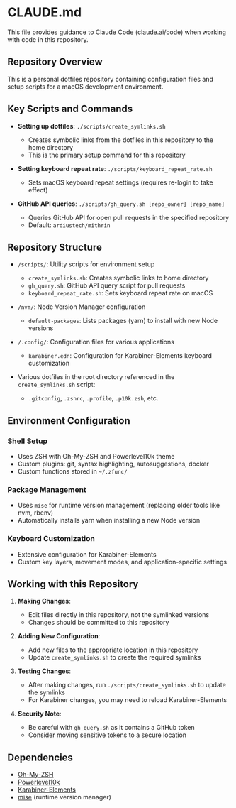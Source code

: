# CLAUDE.md

This file provides guidance to Claude Code (claude.ai/code) when working with code in this repository.

## Repository Overview

This is a personal dotfiles repository containing configuration files and setup scripts for a macOS development environment.

## Key Scripts and Commands

- **Setting up dotfiles**: `./scripts/create_symlinks.sh`
  - Creates symbolic links from the dotfiles in this repository to the home directory
  - This is the primary setup command for this repository

- **Setting keyboard repeat rate**: `./scripts/keyboard_repeat_rate.sh`
  - Sets macOS keyboard repeat settings (requires re-login to take effect)

- **GitHub API queries**: `./scripts/gh_query.sh [repo_owner] [repo_name]`
  - Queries GitHub API for open pull requests in the specified repository
  - Default: `ardiustech/mithrin`

## Repository Structure

- `/scripts/`: Utility scripts for environment setup
  - `create_symlinks.sh`: Creates symbolic links to home directory
  - `gh_query.sh`: GitHub API query script for pull requests 
  - `keyboard_repeat_rate.sh`: Sets keyboard repeat rate on macOS

- `/nvm/`: Node Version Manager configuration
  - `default-packages`: Lists packages (yarn) to install with new Node versions

- `/.config/`: Configuration files for various applications
  - `karabiner.edn`: Configuration for Karabiner-Elements keyboard customization

- Various dotfiles in the root directory referenced in the `create_symlinks.sh` script:
  - `.gitconfig`, `.zshrc`, `.profile`, `.p10k.zsh`, etc.

## Environment Configuration

### Shell Setup
- Uses ZSH with Oh-My-ZSH and Powerlevel10k theme
- Custom plugins: git, syntax highlighting, autosuggestions, docker
- Custom functions stored in `~/.zfunc/`

### Package Management
- Uses `mise` for runtime version management (replacing older tools like nvm, rbenv)
- Automatically installs yarn when installing a new Node version

### Keyboard Customization
- Extensive configuration for Karabiner-Elements
- Custom key layers, movement modes, and application-specific settings

## Working with this Repository

1. **Making Changes**: 
   - Edit files directly in this repository, not the symlinked versions
   - Changes should be committed to this repository

2. **Adding New Configuration**:
   - Add new files to the appropriate location in this repository
   - Update `create_symlinks.sh` to create the required symlinks

3. **Testing Changes**:
   - After making changes, run `./scripts/create_symlinks.sh` to update the symlinks
   - For Karabiner changes, you may need to reload Karabiner-Elements

4. **Security Note**:
   - Be careful with `gh_query.sh` as it contains a GitHub token
   - Consider moving sensitive tokens to a secure location

## Dependencies

- [Oh-My-ZSH](https://ohmyz.sh/)
- [Powerlevel10k](https://github.com/romkatv/powerlevel10k)
- [Karabiner-Elements](https://karabiner-elements.pqrs.org/)
- [mise](https://github.com/jdx/mise) (runtime version manager)